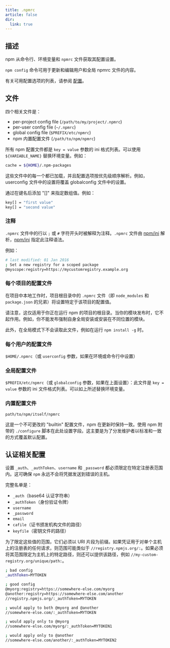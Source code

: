 ```yaml
---
title: .npmrc
article: false
dir:
  link: true
---
```


## 描述

npm 从命令行、环境变量和 `npmrc` 文件获取其配置设置。

`npm config` 命令可用于更新和编辑用户和全局 npmrc 文件的内容。

有关可用配置选项的列表，请参阅 [配置](https://npm.nodejs.cn/cli/v11/using-npm/config)。

## 文件

四个相关文件是：

- per-project config file (`/path/to/my/project/.npmrc`)
- per-user config file (`~/.npmrc`)
- global config file (`$PREFIX/etc/npmrc`)
- npm 内置配置文件 (`/path/to/npm/npmrc`)

所有 npm 配置文件都是 `key = value` 参数的 ini 格式列表。可以使用 `${VARIABLE_NAME}` 替换环境变量。例如：

```bash
cache = ${HOME}/.npm-packages
```

这些文件中的每一个都已加载，并且配置选项按优先级顺序解析。例如，userconfig 文件中的设置将覆盖 globalconfig 文件中的设置。

通过在键名后添加 "[]" 来指定数组值。例如：

```bash
key[] = "first value"
key[] = "second value"
```

### 注释

`.npmrc` 文件中的行以 `;` 或 `#` 字符开头时被解释为注释。`.npmrc` 文件由 [npm/ini](https://github.com/npm/ini) 解析，[npm/ini](https://github.com/npm/ini) 指定此注释语法。

例如：

```bash
# last modified: 01 Jan 2016
; Set a new registry for a scoped package
@myscope:registry=https://mycustomregistry.example.org
```

### 每个项目的配置文件

在项目中本地工作时，项目根目录中的 `.npmrc` 文件（即 `node_modules` 和 `package.json` 的兄弟）将设置特定于该项目的配置值。

请注意，这仅适用于你正在运行 npm 的项目的根目录。当你的模块发布时，它不起作用。例如，你不能发布强制自身全局安装或安装在不同位置的模块。

此外，在全局模式下不会读取此文件，例如在运行 `npm install -g` 时。

### 每个用户的配置文件

`$HOME/.npmrc`（或 `userconfig` 参数，如果在环境或命令行中设置）

### 全局配置文件

`$PREFIX/etc/npmrc`（或 `globalconfig` 参数，如果在上面设置）：此文件是 `key = value` 参数的 ini 文件格式列表。可以如上所述替换环境变量。

### 内置配置文件

```
path/to/npm/itself/npmrc
```

这是一个不可更改的 "builtin" 配置文件，npm 在更新时保持一致。使用 npm 附带的 `./configure` 脚本在此处设置字段。这主要是为了分发维护者以标准和一致的方式覆盖默认配置。

## 认证相关配置

设置 `_auth`、`_authToken`、`username` 和 `_password` 都必须限定在特定注册表范围内。这可确保 `npm` 永远不会将凭据发送到错误的主机。

完整名单是：

- `_auth`（base64 认证字符串）
- `_authToken`（身份验证令牌）
- `username`
- `_password`
- `email`
- `cafile`（证书颁发机构文件的路径）
- `keyfile`（密钥文件的路径）

为了限定这些值的范围，它们必须以 URI 片段为前缀。如果凭证用于对单个主机上的注册表的任何请求，则范围可能类似于 `//registry.npmjs.org/:`。如果必须将其范围限定为主机上的特定路径，则还可以提供该路径，例如 `//my-custom-registry.org/unique/path:`。

```bash
; bad config
_authToken=MYTOKEN

; good config
@myorg:registry=https://somewhere-else.com/myorg
@another:registry=https://somewhere-else.com/another
//registry.npmjs.org/:_authToken=MYTOKEN

; would apply to both @myorg and @another
//somewhere-else.com/:_authToken=MYTOKEN

; would apply only to @myorg
//somewhere-else.com/myorg/:_authToken=MYTOKEN1

; would apply only to @another
//somewhere-else.com/another/:_authToken=MYTOKEN2
```
